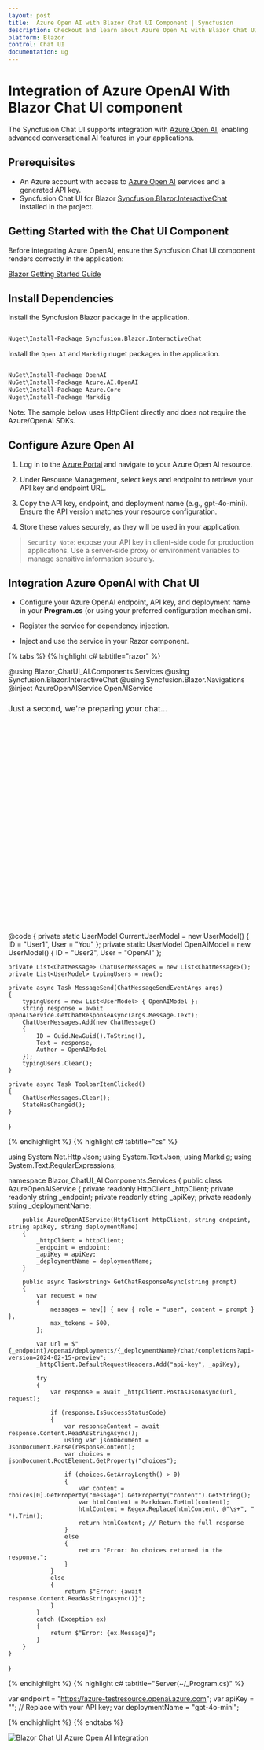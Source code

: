 ```yaml
---
layout: post
title:  Azure Open AI with Blazor Chat UI Component | Syncfusion
description: Checkout and learn about Azure Open AI with Blazor Chat UI component in Blazor WebAssembly Application.
platform: Blazor
control: Chat UI
documentation: ug
---
```


# Integration of Azure OpenAI With Blazor Chat UI component

The Syncfusion Chat UI supports integration with [Azure Open AI](https://microsoft.github.io/PartnerResources/skilling/ai-ml-academy/resources/openai), enabling advanced conversational AI features in your applications.

## Prerequisites

-  An Azure account with access to [Azure Open AI](https://microsoft.github.io/PartnerResources/skilling/ai-ml-academy/resources/openai) services and a generated API key.
- Syncfusion Chat UI for Blazor [Syncfusion.Blazor.InteractiveChat](https://www.nuget.org/packages/Syncfusion.Blazor.InteractiveChat) installed in the project.

## Getting Started with the Chat UI Component

Before integrating Azure OpenAI, ensure the Syncfusion Chat UI component renders correctly in the application:

[Blazor Getting Started Guide](../getting-started)

## Install Dependencies

Install the Syncfusion Blazor package in the application.

```bash

Nuget\Install-Package Syncfusion.Blazor.InteractiveChat

```

Install the `Open AI` and `Markdig` nuget packages in the application.

```bash

NuGet\Install-Package OpenAI
NuGet\Install-Package Azure.AI.OpenAI
NuGet\Install-Package Azure.Core
Nuget\Install-Package Markdig

```

Note: The sample below uses HttpClient directly and does not require the Azure/OpenAI SDKs.

## Configure Azure Open AI

1. Log in to the [Azure Portal](https://portal.azure.com/#home) and navigate to your Azure Open AI resource.

2. Under Resource Management, select keys and endpoint to retrieve your API key and endpoint URL. 

3. Copy the API key, endpoint, and deployment name (e.g., gpt-4o-mini). Ensure the API version matches your resource configuration.

4. Store these values securely, as they will be used in your application.

> `Security Note`: expose your API key in client-side code for production applications. Use a server-side proxy or environment variables to manage sensitive information securely.

## Integration Azure OpenAI with Chat UI

- Configure your Azure OpenAI endpoint, API key, and deployment name in your **Program.cs** (or using your preferred configuration mechanism).

- Register the service for dependency injection.

- Inject and use the service in your Razor component.

{% tabs %}
{% highlight c# tabtitle="razor" %}

@using Blazor_ChatUI_AI.Components.Services
@using Syncfusion.Blazor.InteractiveChat
@using Syncfusion.Blazor.Navigations
@inject AzureOpenAIService OpenAIService

<div class="chatui-container" style="height: 450px; width:450px;">
    <SfChatUI ID="chatUser" HeaderText="Chat with OpenAI" HeaderIconCss="e-icons e-ai-chat" User="CurrentUserModel" Messages="ChatUserMessages" MessageSend="@MessageSend" TypingUsers="@typingUsers">
        <ChildContent>
            <HeaderToolbar ItemClicked="@ToolbarItemClicked">
                <HeaderToolbarItem Type="ItemType.Spacer"></HeaderToolbarItem>
                <HeaderToolbarItem IconCss="e-icons e-refresh" Tooltip="Clear Chat" />
            </HeaderToolbar>
        </ChildContent>
        <EmptyChatTemplate>
            <div class="emptychat-content">
                <h3><span class="e-icons e-comment-show"></span></h3>
                <div class="emptyChatText" style="font-size: 16px;">Just a second, we're preparing your chat...</div>
            </div>
        </EmptyChatTemplate>
    </SfChatUI>
</div>

@code {
    private static UserModel CurrentUserModel = new UserModel() { ID = "User1", User = "You" };
    private static UserModel OpenAIModel = new UserModel() { ID = "User2", User = "OpenAI" };

    private List<ChatMessage> ChatUserMessages = new List<ChatMessage>();
    private List<UserModel> typingUsers = new();

    private async Task MessageSend(ChatMessageSendEventArgs args)
    {
        typingUsers = new List<UserModel> { OpenAIModel };
        string response = await OpenAIService.GetChatResponseAsync(args.Message.Text);
        ChatUserMessages.Add(new ChatMessage()
        {
            ID = Guid.NewGuid().ToString(),
            Text = response,
            Author = OpenAIModel
        });
        typingUsers.Clear();
    }

    private async Task ToolbarItemClicked()
    {
        ChatUserMessages.Clear();
        StateHasChanged();
    }
}

{% endhighlight %}
{% highlight c# tabtitle="cs" %}

using System.Net.Http.Json;
using System.Text.Json;
using Markdig;
using System.Text.RegularExpressions;

namespace Blazor_ChatUI_AI.Components.Services
{
    public class AzureOpenAIService
    {
        private readonly HttpClient _httpClient;
        private readonly string _endpoint;
        private readonly string _apiKey;
        private readonly string _deploymentName;

        public AzureOpenAIService(HttpClient httpClient, string endpoint, string apiKey, string deploymentName)
        {
            _httpClient = httpClient;
            _endpoint = endpoint;
            _apiKey = apiKey;
            _deploymentName = deploymentName;
        }

        public async Task<string> GetChatResponseAsync(string prompt)
        {
            var request = new
            {
                messages = new[] { new { role = "user", content = prompt } },
                max_tokens = 500,
            };

            var url = $"{_endpoint}/openai/deployments/{_deploymentName}/chat/completions?api-version=2024-02-15-preview";
            _httpClient.DefaultRequestHeaders.Add("api-key", _apiKey);

            try
            {
                var response = await _httpClient.PostAsJsonAsync(url, request);

                if (response.IsSuccessStatusCode)
                {
                    var responseContent = await response.Content.ReadAsStringAsync();
                    using var jsonDocument = JsonDocument.Parse(responseContent);
                    var choices = jsonDocument.RootElement.GetProperty("choices");

                    if (choices.GetArrayLength() > 0)
                    {
                        var content = choices[0].GetProperty("message").GetProperty("content").GetString();
                        var htmlContent = Markdown.ToHtml(content);
                        htmlContent = Regex.Replace(htmlContent, @"\s+", " ").Trim();
                        return htmlContent; // Return the full response
                    }
                    else
                    {
                        return "Error: No choices returned in the response.";
                    }
                }
                else
                {
                    return $"Error: {await response.Content.ReadAsStringAsync()}";
                }
            }
            catch (Exception ex)
            {
                return $"Error: {ex.Message}";
            }
        }
    }
}

{% endhighlight %}
{% highlight c# tabtitle="Server(~/_Program.cs)" %}

var endpoint = "https://azure-testresource.openai.azure.com";
var apiKey = "<Your API Key>"; // Replace with your API key;
var deploymentName = "gpt-4o-mini";

{% endhighlight %}
{% endtabs %}

![Blazor Chat UI Azure Open AI Integration](../images/openai-integration.png)